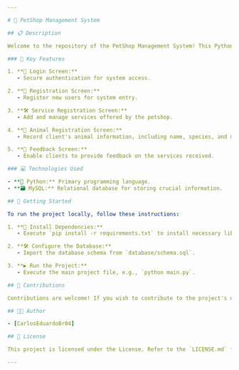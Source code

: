 ```yaml
---

# 🐾 PetShop Management System

## 📋 Description

Welcome to the repository of the PetShop Management System! This Python-based application serves as a comprehensive petshop management tool, leveraging a MySQL relational database. Crafted to enhance Python programming skills, it offers essential features for efficient petshop administration.

### 🚀 Key Features

1. **🔐 Login Screen:**
   - Secure authentication for system access.

2. **📝 Registration Screen:**
   - Register new users for system entry.

3. **🛠️ Service Registration Screen:**
   - Add and manage services offered by the petshop.

4. **🐾 Animal Registration Screen:**
   - Record client's animal information, including name, species, and medical history.

5. **📣 Feedback Screen:**
   - Enable clients to provide feedback on the services received.

### 💻 Technologies Used

- **🐍 Python:** Primary programming language.
- **🗃️ MySQL:** Relational database for storing crucial information.

## 🚀 Getting Started

To run the project locally, follow these instructions:

1. **🔧 Install Dependencies:**
   - Execute `pip install -r requirements.txt` to install necessary libraries.

2. **🛠️ Configure the Database:**
   - Import the database schema from `database/schema.sql`.

3. **▶️ Run the Project:**
   - Execute the main project file, e.g., `python main.py`.

## 🤝 Contributions

Contributions are welcome! If you wish to contribute to the project's development, follow the guidelines in the `CONTRIBUTING.md` file.

## 👨‍💻 Author

- [CarlosEduardoBr04]

## 📄 License

This project is licensed under the License. Refer to the `LICENSE.md` file for details.

---
```

